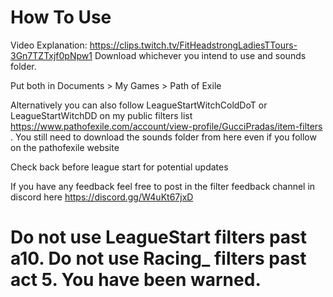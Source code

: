 # How To Use
Video Explanation: https://clips.twitch.tv/FitHeadstrongLadiesTTours-3Gn7TZTxjf0pNpw1
Download whichever you intend to use and sounds folder. 


Put both in Documents > My Games > Path of Exile

Alternatively you can also follow LeagueStartWitchColdDoT or LeagueStartWitchDD  on my public filters list https://www.pathofexile.com/account/view-profile/GucciPradas/item-filters . You still need to download the sounds folder from here even if you follow on the pathofexile website

Check back before league start for potential updates

If you have any feedback feel free to post in the filter feedback channel in discord here  https://discord.gg/W4uKt67jxD

# Do not use LeagueStart filters past a10. Do not use Racing_ filters past act 5. You have been warned.
